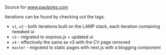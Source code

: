 Source for www.paulpires.com

Iterations can be found by checking out the tags.

- `v1`, `v2` - both iterations built on the LAMP stack, each iteration containing tweaked ui
- `v3` - migrated to express.js + updated ui
- `v4` - effectively the same as v3 with the CV page removed
- `master` - migrated to static pages with next.js with a blogging component
